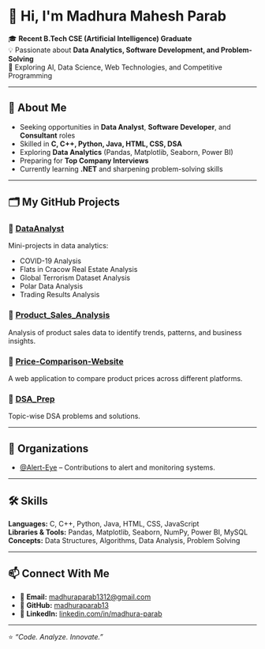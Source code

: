 # 👋 Hi, I'm Madhura Mahesh Parab  

🎓 **Recent B.Tech CSE (Artificial Intelligence) Graduate**  
💡 Passionate about **Data Analytics, Software Development, and Problem-Solving**  
🚀 Exploring AI, Data Science, Web Technologies, and Competitive Programming  

---

## 📌 About Me
-  Seeking opportunities in **Data Analyst**, **Software Developer**, and **Consultant** roles  
-  Skilled in **C, C++, Python, Java, HTML, CSS, DSA**  
-  Exploring **Data Analytics** (Pandas, Matplotlib, Seaborn, Power BI)  
-  Preparing for **Top Company Interviews**  
-  Currently learning **.NET** and sharpening problem-solving skills  

---

## 🗂 My GitHub Projects

### 🔹 [DataAnalyst](https://github.com/madhuraparab13/DataAnalyst)
Mini-projects in data analytics:
- COVID-19 Analysis
- Flats in Cracow Real Estate Analysis
- Global Terrorism Dataset Analysis
- Polar Data Analysis
- Trading Results Analysis

### 🔹 [Product_Sales_Analysis](https://github.com/madhuraparab13/Product_Sales_Analysis)
Analysis of product sales data to identify trends, patterns, and business insights.

### 🔹 [Price-Comparison-Website](https://github.com/madhuraparab13/Price-Comparison-Website)
A web application to compare product prices across different platforms.

### 🔹 [DSA_Prep](https://github.com/madhuraparab13/DSA_Prep)
Topic-wise DSA problems and solutions.

---

## 🏢 Organizations
- [@Alert-Eye](https://github.com/Alert-Eye) – Contributions to alert and monitoring systems.

---

## 🛠 Skills
**Languages:** C, C++, Python, Java, HTML, CSS, JavaScript  
**Libraries & Tools:** Pandas, Matplotlib, Seaborn, NumPy, Power BI, MySQL  
**Concepts:** Data Structures, Algorithms, Data Analysis, Problem Solving  

---

## 📫 Connect With Me
- 📧 **Email:** [madhuraparab1312@gmail.com](mailto:madhuraparab1312@gmail.com)  
- 🐙 **GitHub:** [madhuraparab13](https://github.com/madhuraparab13)  
- 💼 **LinkedIn:** [linkedin.com/in/madhura-parab](https://www.linkedin.com/in/madhura-parab/)  

---

⭐ *“Code. Analyze. Innovate.”*  

